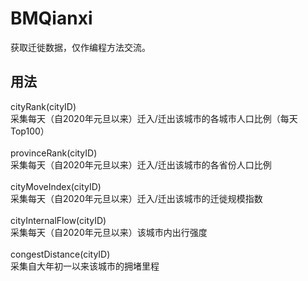 # BMQianxi
获取迁徙数据，仅作编程方法交流。<br>

## 用法
cityRank(cityID)<br>
采集每天（自2020年元旦以来）迁入/迁出该城市的各城市人口比例（每天Top100）<br>
<br>
provinceRank(cityID)<br>
采集每天（自2020年元旦以来）迁入/迁出该城市的各省份人口比例<br>
<br>
cityMoveIndex(cityID)<br>
采集每天（自2020年元旦以来）迁入/迁出该城市的迁徙规模指数<br>
<br>
cityInternalFlow(cityID)<br>
采集每天（自2020年元旦以来）该城市内出行强度<br>
<br>
congestDistance(cityID)<br>
采集自大年初一以来该城市的拥堵里程<br>
<br>
